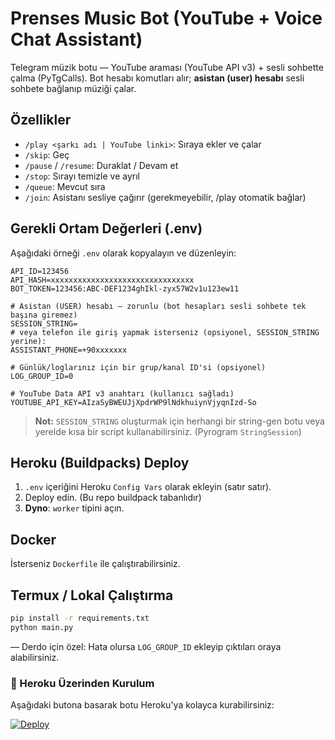 # Prenses Music Bot (YouTube + Voice Chat Assistant)

Telegram müzik botu — YouTube araması (YouTube API v3) + sesli sohbette çalma (PyTgCalls).
Bot hesabı komutları alır; **asistan (user) hesabı** sesli sohbete bağlanıp müziği çalar.

## Özellikler
- `/play <şarkı adı | YouTube linki>`: Sıraya ekler ve çalar
- `/skip`: Geç
- `/pause` / `/resume`: Duraklat / Devam et
- `/stop`: Sırayı temizle ve ayrıl
- `/queue`: Mevcut sıra
- `/join`: Asistanı sesliye çağırır (gerekmeyebilir, /play otomatik bağlar)

## Gerekli Ortam Değerleri (.env)
Aşağıdaki örneği `.env` olarak kopyalayın ve düzenleyin:

```env
API_ID=123456
API_HASH=xxxxxxxxxxxxxxxxxxxxxxxxxxxxxxxx
BOT_TOKEN=123456:ABC-DEF1234ghIkl-zyx57W2v1u123ew11

# Asistan (USER) hesabı — zorunlu (bot hesapları sesli sohbete tek başına giremez)
SESSION_STRING=
# veya telefon ile giriş yapmak isterseniz (opsiyonel, SESSION_STRING yerine):
ASSISTANT_PHONE=+90xxxxxxx

# Günlük/loglarınız için bir grup/kanal ID'si (opsiyonel)
LOG_GROUP_ID=0

# YouTube Data API v3 anahtarı (kullanıcı sağladı)
YOUTUBE_API_KEY=AIzaSyBWEUJjXpdrWP9lNdkhuiynVjyqnIzd-So
```

> **Not:** `SESSION_STRING` oluşturmak için herhangi bir string-gen botu veya yerelde kısa bir script kullanabilirsiniz. (Pyrogram `StringSession`)

## Heroku (Buildpacks) Deploy
1) `.env` içeriğini Heroku `Config Vars` olarak ekleyin (satır satır).  
2) Deploy edin. (Bu repo buildpack tabanlıdır)
3) **Dyno**: `worker` tipini açın.

## Docker
İsterseniz `Dockerfile` ile çalıştırabilirsiniz.

## Termux / Lokal Çalıştırma
```bash
pip install -r requirements.txt
python main.py
```

— Derdo için özel: Hata olursa `LOG_GROUP_ID` ekleyip çıktıları oraya alabilirsiniz.


### 🚀 Heroku Üzerinden Kurulum
Aşağıdaki butona basarak botu Heroku'ya kolayca kurabilirsiniz:

[![Deploy](https://www.herokucdn.com/deploy/button.svg)](https://heroku.com/deploy?template=https://github.com/Kralderdo/Promucisbot/tree/main)
